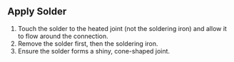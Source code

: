## Apply Solder

1. Touch the solder to the heated joint (not the soldering iron) and allow it to flow around the connection.
2. Remove the solder first, then the soldering iron.
3. Ensure the solder forms a shiny, cone-shaped joint.




